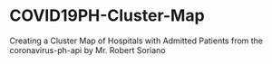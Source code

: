 # COVID19PH-Cluster-Map
 Creating a Cluster Map of Hospitals with Admitted Patients from the coronavirus-ph-api by Mr. Robert Soriano
